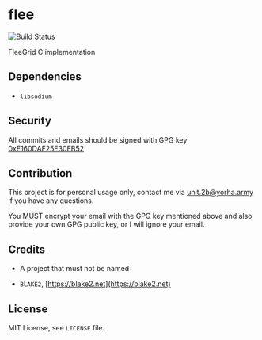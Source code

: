 # flee

[![Build Status](https://travis-ci.org/fleegrid/flee.svg?branch=master)](https://travis-ci.org/fleegrid/flee)

FleeGrid C implementation

## Dependencies

* `libsodium`

## Security

All commits and emails should be signed with GPG key [0xE160DAF25E30EB52](https://pgp.key-server.io/0xE160DAF25E30EB52)

## Contribution

This project is for personal usage only, contact me via unit.2b@yorha.army if you have any questions.

You MUST encrypt your email with the GPG key mentioned above and also provide your own GPG public key, or I will ignore your email.

## Credits

* A project that must not be named

* `BLAKE2`, [https://blake2.net](https://blake2.net)

## License

MIT License, see `LICENSE` file.
